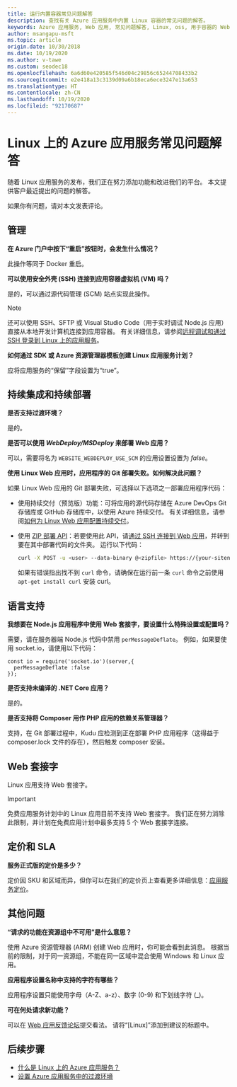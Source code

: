 ```yaml
---
title: 运行内置容器常见问题解答
description: 查找有关 Azure 应用服务中内置 Linux 容器的常见问题的解答。
keywords: Azure 应用服务, Web 应用, 常见问题解答, Linux, oss, 用于容器的 Web 应用, 多容器, 多容器
author: msangapu-msft
ms.topic: article
origin.date: 10/30/2018
ms.date: 10/19/2020
ms.author: v-tawe
ms.custom: seodec18
ms.openlocfilehash: 6a6d60e420585f546d04c29856c65244708433b2
ms.sourcegitcommit: e2e418a13c3139d09a6b18eca6ece3247e13a653
ms.translationtype: HT
ms.contentlocale: zh-CN
ms.lasthandoff: 10/19/2020
ms.locfileid: "92170687"
---
```

# <a name="azure-app-service-on-linux-faq"></a>Linux 上的 Azure 应用服务常见问题解答

随着 Linux 应用服务的发布，我们正在努力添加功能和改进我们的平台。 本文提供客户最近提出的问题的解答。

如果你有问题，请对本文发表评论。

<!-- ## Built-in images

**I want to fork the built-in Docker containers that the platform provides. Where can I find those files?**

You can find all Docker files on [GitHub](https://github.com/azure-app-service). You can find all Docker containers on [Docker Hub](https://hub.docker.com/u/appsvc/).

<a id="#startup-file"></a>

**What are the expected values for the Startup File section when I configure the runtime stack?**

| Stack           | Expected Value                                                                         |
|-----------------|----------------------------------------------------------------------------------------|
| Java SE         | the command to start your JAR app (for example, `java -jar /home/site/wwwroot/app.jar --server.port=80`) |
| Tomcat          | the location of a script to perform any necessary configurations (for example, `/home/site/deployments/tools/startup_script.sh`)          |
| Node.js         | the PM2 configuration file or your script file                                |
| .NET Core       | the compiled DLL name as `dotnet <myapp>.dll`                                 |
| Ruby            | the Ruby script that you want to initialize your app with                     |

These commands or scripts are executed after the built-in Docker container is started, but before your application code is started. -->

## <a name="management"></a>管理

**在 Azure 门户中按下“重启”按钮时，会发生什么情况？**

此操作等同于 Docker 重启。

**可以使用安全外壳 (SSH) 连接到应用容器虚拟机 (VM) 吗？**

是的，可以通过源代码管理 (SCM) 站点实现此操作。

> [!NOTE]
> 还可以使用 SSH、SFTP 或 Visual Studio Code（用于实时调试 Node.js 应用）直接从本地开发计算机连接到应用容器。 有关详细信息，请参阅[远程调试和通过 SSH 登录到 Linux 上的应用服务](https://azure.github.io/AppService/2018/05/07/New-SSH-Experience-and-Remote-Debugging-for-Linux-Web-Apps.html)。
>

**如何通过 SDK 或 Azure 资源管理器模板创建 Linux 应用服务计划？**

应将应用服务的“保留”字段设置为“true”。

## <a name="continuous-integration-and-deployment"></a>持续集成和持续部署

<!-- **My web app still uses an old Docker container image after I've updated the image on Docker Hub. Do you support continuous integration and deployment of custom containers?**

Yes, to set up continuous integration/deployment for Azure Container Registry or DockerHub, by following [Continuous Deployment with Web App for Containers](./deploy-ci-cd-custom-container.md). For private registries, you can refresh the container by stopping and then starting your web app. Or you can change or add a dummy application setting to force a refresh of your container. -->

**是否支持过渡环境？**

是的。

**是否可以使用 *WebDeploy/MSDeploy* 来部署 Web 应用？**

可以，需要将名为 `WEBSITE_WEBDEPLOY_USE_SCM` 的应用设置设置为 *false*。

**使用 Linux Web 应用时，应用程序的 Git 部署失败。如何解决此问题？**

如果 Linux Web 应用的 Git 部署失败，可选择以下选项之一部署应用程序代码：

- 使用持续交付（预览版）功能：可将应用的源代码存储在 Azure DevOps Git 存储库或 GitHub 存储库中，以使用 Azure 持续交付。 有关详细信息，请参阅[如何为 Linux Web 应用配置持续交付](https://blogs.msdn.microsoft.com/devops/2017/05/10/use-azure-portal-to-setup-continuous-delivery-for-web-app-on-linux/)。

- 使用 [ZIP 部署 API](https://github.com/projectkudu/kudu/wiki/Deploying-from-a-zip-file)：若要使用此 API，请[通过 SSH 连接到 Web 应用](configure-linux-open-ssh-session.md)，并转到要在其中部署代码的文件夹。 运行以下代码：

   ```bash
   curl -X POST -u <user> --data-binary @<zipfile> https://{your-sitename}.scm.chinacloudsites.cn/api/zipdeploy
   ```

   如果有错误指出找不到 `curl` 命令，请确保在运行前一条 `curl` 命令之前使用 `apt-get install curl` 安装 curl。

## <a name="language-support"></a>语言支持

**我想要在 Node.js 应用程序中使用 Web 套接字，要设置什么特殊设置或配置吗？**

需要，请在服务器端 Node.js 代码中禁用 `perMessageDeflate`。 例如，如果要使用 socket.io，请使用以下代码：

```nodejs
const io = require('socket.io')(server,{
  perMessageDeflate :false
});
```

**是否支持未编译的 .NET Core 应用？**

是的。

**是否支持将 Composer 用作 PHP 应用的依赖关系管理器？**

支持，在 Git 部署过程中，Kudu 应检测到正在部署 PHP 应用程序（这得益于 composer.lock 文件的存在），然后触发 composer 安装。

<!-- ## Custom containers

**I'm using my own custom container. I want the platform to mount an SMB share to the `/home/` directory.**

If `WEBSITES_ENABLE_APP_SERVICE_STORAGE` setting is **unspecified** or set to *true*, the `/home/` directory **will be shared** across scale instances, and files written **will persist** across restarts. Explicitly setting `WEBSITES_ENABLE_APP_SERVICE_STORAGE` to *false* will disable the mount.

**My custom container takes a long time to start, and the platform restarts the container before it finishes starting up.**

You can configure the amount of time the platform will wait before it restarts your container. To do so, set the `WEBSITES_CONTAINER_START_TIME_LIMIT` app setting to the value you want. The default value is 230 seconds, and the maximum value is 1800 seconds.

**What is the format for the private registry server URL?**

Provide the full registry URL, including `http://` or `https://`.

**What is the format for the image name in the private registry option?**

Add the full image name, including the private registry URL (for example, myacr.azurecr.cn/dotnet:latest). Image names that use a custom port [cannot be entered through the portal](https://feedback.azure.com/forums/169385-web-apps/suggestions/31304650). To set `docker-custom-image-name`, use the [`az` command-line tool](https://docs.microsoft.com/cli/azure/webapp/config/container?view=azure-cli-latest#az-webapp-config-container-set).

**Can I expose more than one port on my custom container image?**

We don't support exposing more than one port.

**Can I bring my own storage?**

Yes, [bring your own storage](https://docs.microsoft.com/azure/app-service/configure-connect-to-azure-storage) is in preview.

**Why can't I browse my custom container's file system or running processes from the SCM site?**

The SCM site runs in a separate container. You can't check the file system or running processes of the app container.

**My custom container listens to a port other than port 80. How can I configure my app to route requests to that port?**

We have automatic port detection. You can also specify an app setting called *WEBSITES_PORT* and give it the value of the expected port number. Previously, the platform used the *PORT* app setting. We are planning to deprecate this app setting and to use *WEBSITES_PORT* exclusively.

**Do I need to implement HTTPS in my custom container?**

No, the platform handles HTTPS termination at the shared front ends. -->

<!-- ## Multi-container with Docker Compose

**How do I configure Azure Container Registry (ACR) to use with multi-container?**

In order to use ACR with multi-container, **all container images** need to be hosted on the same ACR registry server. Once they are on the same registry server, you will need to create application settings and then update the Docker Compose configuration file to include the ACR image name.

Create the following application settings:

- DOCKER_REGISTRY_SERVER_USERNAME
- DOCKER_REGISTRY_SERVER_URL (full URL, ex: `https://<server-name>.azurecr.cn`)
- DOCKER_REGISTRY_SERVER_PASSWORD (enable admin access in ACR settings)

Within the configuration file, reference your ACR image like the following example:

```yaml
image: <server-name>.azurecr.cn/<image-name>:<tag>
```

**How do I know which container is internet accessible?**

- Only one container can be open for access
- Only port 80 and 8080 is accessible (exposed ports)

Here are the rules for determining which container is accessible - in the order of precedence:

- Application setting `WEBSITES_WEB_CONTAINER_NAME` set to the container name
- The first container to define port 80 or 8080
- If neither of the above is true, the first container defined in the file will be accessible (exposed) -->


## <a name="web-sockets"></a>Web 套接字

Linux 应用支持 Web 套接字。

> [!IMPORTANT]
> 免费应用服务计划中的 Linux 应用目前不支持 Web 套接字。 我们正在努力消除此限制，并计划在免费应用计划中最多支持 5 个 Web 套接字连接。

## <a name="pricing-and-sla"></a>定价和 SLA

**服务正式版的定价是多少？**

定价因 SKU 和区域而异，但你可以在我们的定价页上查看更多详细信息：[应用服务定价](https://www.azure.cn/pricing/details/app-service/)。

## <a name="other-questions"></a>其他问题

**“请求的功能在资源组中不可用”是什么意思？**

使用 Azure 资源管理器 (ARM) 创建 Web 应用时，你可能会看到此消息。 根据当前的限制，对于同一资源组，不能在同一区域中混合使用 Windows 和 Linux 应用。

**应用程序设置名称中支持的字符有哪些？**

应用程序设置只能使用字母（A-Z、a-z）、数字 (0-9) 和下划线字符 (_)。

**可在何处请求新功能？**

可以在 [Web 应用反馈论坛](https://aka.ms/webapps-uservoice)提交看法。 请将“[Linux]”添加到建议的标题中。

## <a name="next-steps"></a>后续步骤

- [什么是 Linux 上的 Azure 应用服务？](overview.md#app-service-on-linux)
- [设置 Azure 应用服务中的过渡环境](deploy-staging-slots.md)

<!-- - [Continuous Deployment with Web App for Containers](./deploy-ci-cd-custom-container.md) -->
